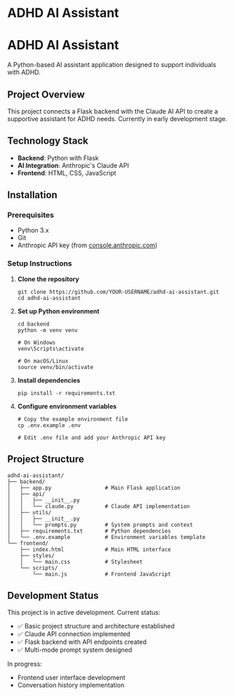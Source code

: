 # ADHD AI Assistant

# ADHD AI Assistant

A Python-based AI assistant application designed to support individuals with ADHD.

## Project Overview

This project connects a Flask backend with the Claude AI API to create a supportive assistant for ADHD needs. Currently in early development stage.

## Technology Stack

- **Backend**: Python with Flask
- **AI Integration**: Anthropic's Claude API
- **Frontend**: HTML, CSS, JavaScript

## Installation

### Prerequisites
- Python 3.x
- Git
- Anthropic API key (from [console.anthropic.com](https://console.anthropic.com))

### Setup Instructions

1. **Clone the repository**
   ```
   git clone https://github.com/YOUR-USERNAME/adhd-ai-assistant.git
   cd adhd-ai-assistant
   ```

2. **Set up Python environment**
   ```
   cd backend
   python -m venv venv
   
   # On Windows
   venv\Scripts\activate
   
   # On macOS/Linux
   source venv/bin/activate
   ```

3. **Install dependencies**
   ```
   pip install -r requirements.txt
   ```

4. **Configure environment variables**
   ```
   # Copy the example environment file
   cp .env.example .env
   
   # Edit .env file and add your Anthropic API key
   ```

## Project Structure

```
adhd-ai-assistant/
├── backend/
│   ├── app.py                 # Main Flask application
│   ├── api/
│   │   ├── __init__.py
│   │   └── claude.py          # Claude API implementation
│   ├── utils/
│   │   ├── __init__.py
│   │   └── prompts.py         # System prompts and context
│   ├── requirements.txt       # Python dependencies
│   └── .env.example           # Environment variables template
└── frontend/
    ├── index.html             # Main HTML interface
    ├── styles/
    │   └── main.css           # Stylesheet
    └── scripts/
        └── main.js            # Frontend JavaScript
```

## Development Status

This project is in active development. Current status:
- ✅ Basic project structure and architecture established
- ✅ Claude API connection implemented 
- ✅ Flask backend with API endpoints created
- ✅ Multi-mode prompt system designed

In progress:
- Frontend user interface development
- Conversation history implementation
